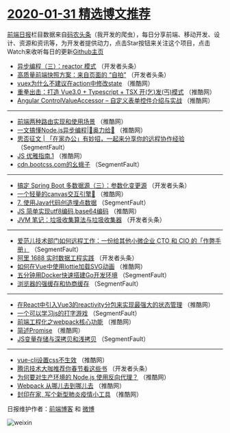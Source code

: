 # [2020-01-31 精选博文推荐](http://hao.caibaojian.com/date/2020/01/31)

[前端日报](http://caibaojian.com/c/news)栏目数据来自[码农头条](http://hao.caibaojian.com/)（我开发的爬虫），每日分享前端、移动开发、设计、资源和资讯等，为开发者提供动力，点击Star按钮来关注这个项目，点击Watch来收听每日的更新[Github主页](https://github.com/kujian/frontendDaily)
* [异步编程（三）：reactor 模式](http://hao.caibaojian.com/136758.html) （开发者头条）
* [高质量前端快照方案：来自页面的 “自拍”](http://hao.caibaojian.com/136759.html) （开发者头条）
* [vuex为什么不建议在action中修改state](http://hao.caibaojian.com/136776.html) （推酷网）
* [重拳出击：打造 Vue3.0 + Typescript + TSX 开(乞)发(丐)模式](http://hao.caibaojian.com/136777.html) （推酷网）
* [Angular ControlValueAccessor &#8211; 自定义表单控件介绍与实战](http://hao.caibaojian.com/136768.html) （推酷网）

***
* [前端两种路由实现和使用场景](http://hao.caibaojian.com/136778.html) （推酷网）
* [一文搞懂Node.js异步编程|💪奥力给💪](http://hao.caibaojian.com/136773.html) （推酷网）
* [思否征文 | 「在家办公」有妙招，一起来分享你的远程协作经验](http://hao.caibaojian.com/136748.html) （SegmentFault）
* [JS 优雅指南.1](http://hao.caibaojian.com/136780.html) （推酷网）
* [cdn.bootcss.com的幺蛾子](http://hao.caibaojian.com/136752.html) （SegmentFault）

***
* [搞定 Spring Boot 多数据源（三）：参数化变更源](http://hao.caibaojian.com/136757.html) （开发者头条）
* [一个轻量的canvas交互引擎🌟](http://hao.caibaojian.com/136774.html) （推酷网）
* [7. 使用Java代码创造埋点数据](http://hao.caibaojian.com/136754.html) （SegmentFault）
* [JS 简单实现utf8编码,base64编码](http://hao.caibaojian.com/136770.html) （推酷网）
* [JVM 笔记：垃圾收集算法与垃圾收集器](http://hao.caibaojian.com/136756.html) （开发者头条）

***
* [爱范儿技术部门如何远程工作：一份给其他小微企业 CTO 和 CIO 的「作弊手册」](http://hao.caibaojian.com/136747.html) （SegmentFault）
* [阿里 1688 实时数据工程实践](http://hao.caibaojian.com/136760.html) （开发者头条）
* [如何在Vue中使用lottie加载SVG动画](http://hao.caibaojian.com/136772.html) （推酷网）
* [五分钟用Docker快速搭建Go开发环境](http://hao.caibaojian.com/136750.html) （SegmentFault）
* [浏览器的强缓存和协商缓存](http://hao.caibaojian.com/136753.html) （SegmentFault）

***
* [在React中引入Vue3的reactivity分包来实现最强大的状态管理](http://hao.caibaojian.com/136769.html) （推酷网）
* [一个可以学习js的打字游戏](http://hao.caibaojian.com/136751.html) （SegmentFault）
* [前端工程化之webpack核心功能](http://hao.caibaojian.com/136771.html) （推酷网）
* [简述Promise](http://hao.caibaojian.com/136766.html) （推酷网）
* [JS变量存储与深拷贝和浅拷贝](http://hao.caibaojian.com/136749.html) （SegmentFault）

***
* [vue-cli设置css不生效](http://hao.caibaojian.com/136775.html) （推酷网）
* [腾讯技术大咖推荐你春节看这些书](http://hao.caibaojian.com/136755.html) （开发者头条）
* [为何要对生产环境的 Node.js 使用反向代理？](http://hao.caibaojian.com/136764.html) （推酷网）
* [Webpack 从哪儿去到哪儿去](http://hao.caibaojian.com/136765.html) （推酷网）
* [封印在家, 写个新型肺炎疫情小工具](http://hao.caibaojian.com/136767.html) （推酷网）

日报维护作者：[前端博客](http://caibaojian.com/) 和 [微博](http://caibaojian.com/go/weibo)

![weixin](https://user-images.githubusercontent.com/3055447/38468989-651132ac-3b80-11e8-8e6b-15122322a9d7.png)